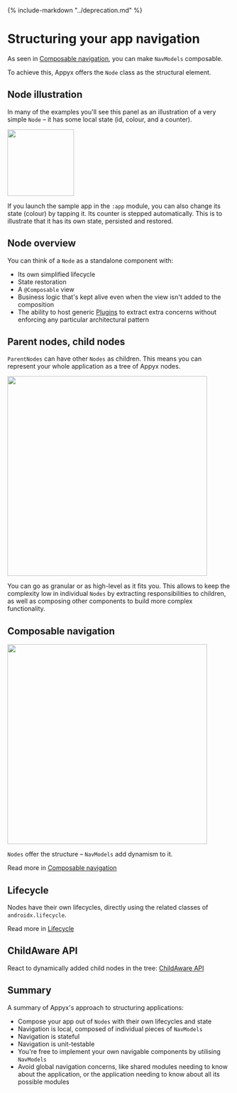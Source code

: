 {% include-markdown "../deprecation.md" %}

# Structuring your app navigation

As seen in [Composable navigation](../navigation/composable-navigation.md), you can make `NavModels` composable. 

To achieve this, Appyx offers the `Node` class as the structural element.


## Node illustration

In many of the examples you'll see this panel as an illustration of a very simple `Node` – it has some local state (id, colour, and a counter).

<img src="https://i.imgur.com/09qR6zl.png" width="150">

If you launch the sample app in the `:app` module, you can also change its state (colour) by tapping it. Its counter is stepped automatically. This is to illustrate that it has its own state, persisted and restored.


## Node overview

You can think of a `Node` as a standalone component with:

- Its own simplified lifecycle
- State restoration
-  A `@Composable` view
- Business logic that's kept alive even when the view isn't added to the composition
- The ability to host generic [Plugins](../apps/plugins.md) to extract extra concerns without enforcing any particular architectural pattern


## Parent nodes, child nodes

`ParentNodes` can have other `Nodes` as children. This means you can represent your whole application as a tree of Appyx nodes.

<img src="https://i.imgur.com/iwSxuZi.png" width="450">

You can go as granular or as high-level as it fits you. This allows to keep the complexity low in individual `Nodes` by extracting responsibilities to children, as well as composing other components to build more complex functionality.


## Composable navigation

<img src="https://i.imgur.com/hKvOs3w.gif" width="450">

`Nodes` offer the structure – `NavModels` add dynamism to it.

Read more in [Composable navigation](../navigation/composable-navigation.md)


## Lifecycle

Nodes have their own lifecycles, directly using the related classes of `androidx.lifecycle`.

Read more in [Lifecycle](../apps/lifecycle.md)


## ChildAware API

React to dynamically added child nodes in the tree: [ChildAware API](childaware.md) 


## Summary

A summary of Appyx's approach to structuring applications:

- Compose your app out of `Nodes` with their own lifecycles and state
- Navigation is local, composed of individual pieces of `NavModels`
- Navigation is stateful
- Navigation is unit-testable
- You're free to implement your own navigable components by utilising `NavModels`
- Avoid global navigation concerns, like shared modules needing to know about the application, or the application needing to know about all its possible modules
